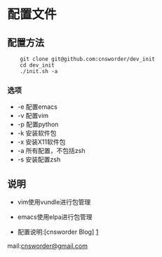 配置文件
=========

配置方法
--------    

```
    git clone git@github.com:cnsworder/dev_init  
    cd dev_init
    ./init.sh -a
```

### 选项

+ -e 配置emacs
+ -v 配置vim
+ -p 配置python
+ -k 安装软件包
+ -x 安装X11软件包
+ -a 所有配置，不包括zsh
+ -s 安装配置zsh   

说明
-----

  + vim使用vundle进行包管理
  + emacs使用elpa进行包管理  
  
  + 配置说明:[cnsworder Blog] [1]   
  
mail:[cnsworder@gmail.com](mailto:cnsowrder@gmail.com)

[1]: http://blog.csdn.net/cnsword  "Blog"